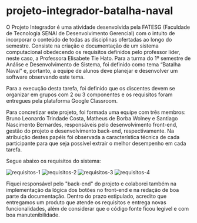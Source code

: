 # projeto-integrador-batalha-naval

  O Projeto Integrador é uma atividade desenvolvida pela FATESG (Faculdade de Tecnologia SENAI de Desenvolvimento Gerencial) com o intuito de incorporar o conteúdo de todas as disciplinas ofertadas ao longo do semestre. Consiste na criação e documentação de um sistema computacional obedecendo os requisitos definidos pelo professor líder, neste caso, a Professora Elisabete Tie Hato. Para a turma do 1º semestre de Análise e Desenvolvimento de Sistema, foi definido como tema “Batalha Naval” e, portanto, a equipe de alunos deve planejar e desenvolver um software observando este tema.
  
  Para a execução desta tarefa, foi definido que os discentes devem se organizar em grupos com 2 ou 3 componentes e os requisitos foram entregues pela plataforma Google Classroom.
  
  Para concretizar este projeto, foi formada uma equipe com três membros: Bruno Leonardo Trindade Costa, Matheus de Borba Wolney e Santiago Nascimento Bernardes, responsáveis pelo desenvolvimento front-end, gestão do projeto e desenvolvimento back-end, respectivamente. Na atribuição destes papéis foi observada a característica técnica de cada participante para que seja possível extrair o melhor desempenho em cada tarefa.
  
  Segue abaixo os requisitos do sistema:
  
  ![requisitos-1](https://user-images.githubusercontent.com/30471279/49458725-87e72500-f7d4-11e8-9ccf-17ebcbe15dd4.jpg)
  ![requisitos-2](https://user-images.githubusercontent.com/30471279/49458727-87e72500-f7d4-11e8-80ce-e12e478ad689.jpg)
  ![requisitos-3](https://user-images.githubusercontent.com/30471279/49458728-87e72500-f7d4-11e8-8ff5-b51f48a5b2b5.jpg)
  ![requisitos-4](https://user-images.githubusercontent.com/30471279/49458951-0a6fe480-f7d5-11e8-9239-e0796d34e567.jpg)

Fiquei responsável pelo "back-end" do projeto e colaborei também na implementação da lógica dos botões no front-end e na redação de boa parte da documentação. Dentro do prazo estipulado, acredito que entregamos um produto que atende os requisitos e entrega novas funcionalidades, além de considerar que o código fonte ficou legível e com boa manutenibilidade.
